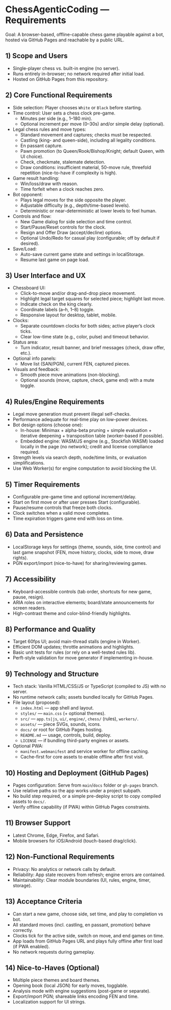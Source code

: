 # ChessAgenticCoding — Requirements

Goal: A browser-based, offline-capable chess game playable against a bot, hosted via GitHub Pages and reachable by a public URL.

## 1) Scope and Users
- Single-player chess vs. built-in engine (no server).
- Runs entirely in-browser; no network required after initial load.
- Hosted on GitHub Pages from this repository.

## 2) Core Functional Requirements
- Side selection: Player chooses `White` or `Black` before starting.
- Time control: User sets a chess clock pre-game.
  - Minutes per side (e.g., 1–180 min).
  - Optional increment per move (0–30s) and/or simple delay (optional).
- Legal chess rules and move types:
  - Standard movement and captures; checks must be respected.
  - Castling (king- and queen-side), including all legality conditions.
  - En passant capture.
  - Pawn promotion (to Queen/Rook/Bishop/Knight; default Queen, with UI choice).
  - Check, checkmate, stalemate detection.
  - Draw conditions: insufficient material, 50-move rule, threefold repetition (nice-to-have if complexity is high).
- Game result handling:
  - Win/loss/draw with reason.
  - Time forfeit when a clock reaches zero.
- Bot opponent:
  - Plays legal moves for the side opposite the player.
  - Adjustable difficulty (e.g., depth/time-based levels).
  - Deterministic or near-deterministic at lower levels to feel human.
- Controls and flow:
  - New Game dialog for side selection and time control.
  - Start/Pause/Reset controls for the clock.
  - Resign and Offer Draw (accept/decline) options.
  - Optional Undo/Redo for casual play (configurable; off by default if desired).
- Save/Load:
  - Auto-save current game state and settings in localStorage.
  - Resume last game on page load.

## 3) User Interface and UX
- Chessboard UI:
  - Click-to-move and/or drag-and-drop piece movement.
  - Highlight legal target squares for selected piece; highlight last move.
  - Indicate check on the king clearly.
  - Coordinate labels (a–h, 1–8) toggle.
  - Responsive layout for desktop, tablet, mobile.
- Clocks:
  - Separate countdown clocks for both sides; active player’s clock ticks.
  - Clear low-time state (e.g., color, pulse) and timeout behavior.
- Status area:
  - Turn indicator, result banner, and brief messages (check, draw offer, etc.).
- Optional info panels:
  - Move list (SAN/PGN), current FEN, captured pieces.
- Visuals and feedback:
  - Smooth piece move animations (non-blocking).
  - Optional sounds (move, capture, check, game end) with a mute toggle.

## 4) Rules/Engine Requirements
- Legal move generation must prevent illegal self-checks.
- Performance adequate for real-time play on low-power devices.
- Bot design options (choose one):
  - In-house: Minimax + alpha-beta pruning + simple evaluation + iterative deepening + transposition table (worker-based if possible).
  - Embedded engine: WASM/JS engine (e.g., Stockfish WASM) loaded locally in the page (no network); credit and license compliance required.
- Strength levels via search depth, node/time limits, or evaluation simplifications.
- Use Web Worker(s) for engine computation to avoid blocking the UI.

## 5) Timer Requirements
- Configurable pre-game time and optional increment/delay.
- Start on first move or after user presses Start (configurable).
- Pause/resume controls that freeze both clocks.
- Clock switches when a valid move completes.
- Time expiration triggers game end with loss on time.

## 6) Data and Persistence
- LocalStorage keys for settings (theme, sounds, side, time control) and last game snapshot (FEN, move history, clocks, side to move, draw rights).
- PGN export/import (nice-to-have) for sharing/reviewing games.

## 7) Accessibility
- Keyboard-accessible controls (tab order, shortcuts for new game, pause, resign).
- ARIA roles on interactive elements; board/state announcements for screen readers.
- High-contrast theme and color-blind-friendly highlights.

## 8) Performance and Quality
- Target 60fps UI; avoid main-thread stalls (engine in Worker).
- Efficient DOM updates; throttle animations and highlights.
- Basic unit tests for rules (or rely on a well-tested rules lib).
- Perft-style validation for move generator if implementing in-house.

## 9) Technology and Structure
- Tech stack: Vanilla HTML/CSS/JS or TypeScript (compiled to JS) with no server.
- No runtime network calls; assets bundled locally for GitHub Pages.
- File layout (proposed):
  - `index.html` — app shell and layout.
  - `styles/` — `main.css` (+ optional themes).
  - `src/` — `app.ts|js`, `ui/`, `engine/`, `chess/` (rules), `workers/`.
  - `assets/` — piece SVGs, sounds, icons.
  - `docs/` or root for GitHub Pages hosting.
  - `README.md` — usage, controls, build, deploy.
  - `LICENSE` — if bundling third-party engines or assets.
- Optional PWA:
  - `manifest.webmanifest` and service worker for offline caching.
  - Cache-first for core assets to enable offline after first visit.

## 10) Hosting and Deployment (GitHub Pages)
- Pages configuration: Serve from `main`/`docs` folder or `gh-pages` branch.
- Use relative paths so the app works under a project subpath.
- No build step required, or a simple pre-deploy script to copy compiled assets to `docs/`.
- Verify offline capability (if PWA) within GitHub Pages constraints.

## 11) Browser Support
- Latest Chrome, Edge, Firefox, and Safari.
- Mobile browsers for iOS/Android (touch-based drag/click).

## 12) Non-Functional Requirements
- Privacy: No analytics or network calls by default.
- Reliability: App state recovers from refresh; engine errors are contained.
- Maintainability: Clear module boundaries (UI, rules, engine, timer, storage).

## 13) Acceptance Criteria
- Can start a new game, choose side, set time, and play to completion vs bot.
- All standard moves (incl. castling, en passant, promotion) behave correctly.
- Clocks tick for the active side, switch on move, and end games on time.
- App loads from GitHub Pages URL and plays fully offline after first load (if PWA enabled).
- No network requests during gameplay.

## 14) Nice-to-Haves (Optional)
- Multiple piece themes and board themes.
- Opening book (local JSON) for early moves, togglable.
- Analysis mode with engine suggestions (post-game or separate).
- Export/import PGN; shareable links encoding FEN and time.
- Localization support for UI strings.

